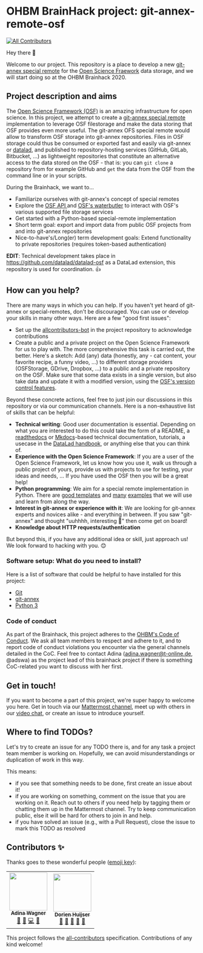 # OHBM BrainHack project: git-annex-remote-osf
<!-- ALL-CONTRIBUTORS-BADGE:START - Do not remove or modify this section -->
[![All Contributors](https://img.shields.io/badge/all_contributors-2-orange.svg?style=flat-square)](#contributors-)
<!-- ALL-CONTRIBUTORS-BADGE:END -->

Hey there :wave:

Welcome to our project. This repository is a place to develop a new [git-annex special remote](https://git-annex.branchable.com/special_remotes/) for the [Open Science Fraework](https://osf.io/) data storage, and we will start doing so at the OHBM Brainhack 2020.

## Project description and aims

The [Open Science Framework (OSF)](https://osf.io/) is an amazing infrastructure for open science. In this project, we attempt to create a [git-annex special remote](https://git-annex.branchable.com/special_remotes/) implementation to leverage OSF filestorage and make the data storing that OSF provides even more useful. The git-annex OFS special remote would allow to transform OSF storage into git-annex repositories. Files in OSF storage could thus be consumed or exported fast and easily via git-annex or [datalad](https://github.com/datalad/datalad), and published to repository-hosting services (GitHub, GitLab, Bitbucket, ...) as lightweight repositories that constitute an alternative access to the data stored on the OSF - that is: you can ``git clone`` a repository from for example GitHub and ``get`` the data from the OSF from the command line or in your scripts.

During the Brainhack, we want to...
- Familiarize ourselves with git-annex's concept of special remotes
- Explore the [OSF API ](https://developer.osf.io/#tag/Introduction) and [OSF's waterbutler](https://github.com/CenterForOpenScience/waterbutler) to interact with OSF's various supported file storage services
- Get started with a Python-based special-remote implementation
- Short term goal: export and import data from public OSF projects from and into git-annex repositories
- Nice-to-have's/Long(er) term development goals: Extend functionality to private repositories (requires token-based authentication)

**EDIT**: Technical development takes place in https://github.com/datalad/datalad-osf as a DataLad extension, this repository is used for coordination. :+1:


## How can you help?

There are many ways in which you can help. If you haven't yet heard of git-annex or special-remotes, don't be discouraged. You can use or develop your skills in many other ways. Here are a few "good first issues":

- Set up the [allcontributors-bot](https://allcontributors.org/) in the project repository to acknowledge contributions
- Create a public and a private project on the Open Science Framework for us to play with. The more comprehensive this task is carried out, the better. Here's a sketch: Add (any) data (honestly, any - cat content, your favorite recipe, a funny video, ...) to different storage providers (OSFStorage, GDrive, Dropbox, ...) to a public and a private repository on the OSF. Make sure that some data exists in a single version, but also take data and update it with a modified version, using the [OSF's version control features](https://help.osf.io/hc/en-us/articles/360019738694-file-revisions-and-version-control).

Beyond these concrete actions, feel free to just join our discussions in this repository or via our communication channels. Here is a non-exhaustive list of skills that can be helpful:

- **Technical writing**: Good user documentation is essential. Depending on what you are interested to do this could take the form of a README, a [readthedocs](https://readthedocs.org/) or [Mkdocs](https://www.mkdocs.org/)-based technical documentation, tutorials, a usecase in the [DataLad handbook](http://handbook.datalad.org/en/latest/), or anything else that you can think of.
- **Experience with the Open Science Framework**: If you are a user of the Open Science Framework, let us know how you use it, walk us through a public project of yours, provide us with projects to use for testing, your ideas and needs,  ... If you have used the OSF then you will be a great help!
- **Python programming**: We aim for a special remote implementation in Python. There are [good templates](https://github.com/Lykos153/AnnexRemote) and [many](https://github.com/CONP-PCNO/git-annex-remote-globus) [examples](https://github.com/Lykos153/git-annex-remote-googledrive) that we will use and learn from along the way.
- **Interest in git-annex or experience with it**: We are looking for git-annex experts and novices alike - and everything in between. If you saw "git-annex" and thought "uuhhhh, interesting :thinking:" then come get on board!
- **Knowledge about HTTP requests/authentication**

But beyond this, if you have any additional idea or skill, just approach us! We look forward to hacking with you. :blush:


### Software setup: What do you need to install?

Here is a list of software that could be helpful to have installed for this project:
- [Git](https://git-scm.com/)
- [git-annex](https://git-annex.branchable.com/install/)
- [Python 3](https://www.python.org/downloads/)


### Code of conduct

As part of the Brainhack, this project adheres to the [OHBM's Code of Conduct](https://ohbm.github.io/hackathon2020/coc/). We ask all team members to respect and adhere to it, and to report code of conduct violations you encounter via the general channels detailed in the CoC. Feel free to contact Adina (adina.wagner@t-online.de, @adswa) as the project lead of this brainhack project if there is something CoC-related you want to discuss with her first.

## Get in touch!

If you want to become a part of this project, we're super happy to welcome you here. Get in touch via our [Mattermost channel](https://mattermost.brainhack.org/brainhack/channels/git-annex-osf), meet up with others in our [video chat](https://meet.jit.si/hbm-git-annex-osf), or create an issue to introduce yourself.

## Where to find TODOs?

Let's try to create an issue for any TODO there is, and for any task a project team member is working on. Hopefully, we can avoid misunderstandings or duplication of work in this way.

This means:
- if you see that something needs to be done, first create an issue about it!
- if you are working on something, comment on the issue that you are working on it. Reach out to others if you need help by tagging them or chatting them up in the Mattermost channel. Try to keep communication public, else it will be hard for others to join in and help.
- if you have solved an issue (e.g., with a Pull Request), close the issue to mark this TODO as resolved



## Contributors ✨

Thanks goes to these wonderful people ([emoji key](https://allcontributors.org/docs/en/emoji-key)):

<!-- ALL-CONTRIBUTORS-LIST:START - Do not remove or modify this section -->
<!-- prettier-ignore-start -->
<!-- markdownlint-disable -->
<table>
  <tr>
    <td align="center"><a href="http://www.adina-wagner.com"><img src="https://avatars1.githubusercontent.com/u/29738718?v=4" width="100px;" alt=""/><br /><sub><b>Adina Wagner</b></sub></a><br /><a href="#projectManagement-adswa" title="Project Management">📆</a> <a href="#maintenance-adswa" title="Maintenance">🚧</a> <a href="https://github.com/adswa/git-annex-remote-osf/commits?author=adswa" title="Code">💻</a> <a href="https://github.com/adswa/git-annex-remote-osf/commits?author=adswa" title="Documentation">📖</a></td>
    <td align="center"><a href="https://github.com/DorienHuijser"><img src="https://avatars1.githubusercontent.com/u/58177697?v=4" width="100px;" alt=""/><br /><sub><b>Dorien Huijser</b></sub></a><br /><a href="https://github.com/adswa/git-annex-remote-osf/commits?author=DorienHuijser" title="Documentation">📖</a> <a href="#projectManagement-DorienHuijser" title="Project Management">📆</a> <a href="#ideas-DorienHuijser" title="Ideas, Planning, & Feedback">🤔</a> <a href="#userTesting-DorienHuijser" title="User Testing">📓</a> <a href="#maintenance-DorienHuijser" title="Maintenance">🚧</a></td>
  </tr>
</table>

<!-- markdownlint-enable -->
<!-- prettier-ignore-end -->
<!-- ALL-CONTRIBUTORS-LIST:END -->

This project follows the [all-contributors](https://github.com/all-contributors/all-contributors) specification. Contributions of any kind welcome!
